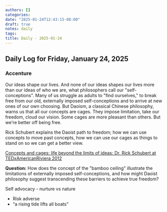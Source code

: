 ```yaml
---
authors: []
categories:
date: "2025-01-24T12:43:15-08:00"
draft: true
notes: daily
tags:
title: Daily - 2025-01-24
---
```


## Daily Log for Friday, January 24, 2025

<!-- Key observations and quick task for the day -->

### Accenture

Our ideas shape our lives. And none of our ideas shapes our lives more than our ideas of who we are, what philosophers call our "self-conceptions". Many of us struggle as adults to "find ourselves," to break free from our old, externally imposed self-conceptions and to arrive at new ones of our own choosing. But Daoism, a classical Chinese philosophy, warns us that all our concepts are cages. They impose limitation, take our freedom, cloud our vision. Some cages are more pleasant than others. But we're better off being free.

Rick Schubert explains the Daoist path to freedom; how we can use concepts to move past concepts, how we can use our cages as things to stand on so we can get a better view.

[Concepts and cages: life beyond the limits of ideas: Dr. Rick Schubert at TEDxAmericanRiviera 2012](https://www.youtube.com/watch?v=XbQXvLM6PxE&t=1s)

**Question:** How does the concept of the "bamboo ceiling" illustrate the limitations of externally imposed self-conceptions, and how might Daoist philosophy suggest transcending these barriers to achieve true freedom?

Self advocacy - nurture vs nature

- Risk adverse
- “a rising tide lifts all boats”

